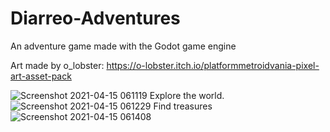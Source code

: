 # Diarreo-Adventures
An adventure game made with the Godot game engine

Art made by o_lobster: https://o-lobster.itch.io/platformmetroidvania-pixel-art-asset-pack

![Screenshot 2021-04-15 061119](https://user-images.githubusercontent.com/57108338/114813263-0b0be300-9db2-11eb-8d7e-fa3109307d96.png)
Explore the world.
![Screenshot 2021-04-15 061229](https://user-images.githubusercontent.com/57108338/114813261-0b0be300-9db2-11eb-93e1-eea2cf0e30e3.png)
Find treasures
![Screenshot 2021-04-15 061408](https://user-images.githubusercontent.com/57108338/114813259-0a734c80-9db2-11eb-9809-692c26183cf4.png)
